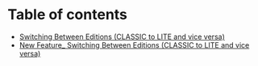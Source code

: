# Table of contents

* [Switching Between Editions (CLASSIC to LITE and vice versa)](README.md)
* [New Feature\_ Switching Between Editions (CLASSIC to LITE and vice versa)](new-feature\_-switching-between-editions-classic-to-lite-and-vice-versa.md)

